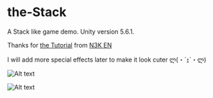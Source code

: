 # the-Stack
A Stack like game demo.
Unity version 5.6.1.

Thanks for [the Tutorial](https://www.youtube.com/watch?v=I19cC_HcyC0&t=25s) from [N3K EN](https://www.youtube.com/channel/UCtQPCnbIB7SP_gM1Xtv8bDQ)

I will add more special effects later to make it look cuter ლ(・´ｪ`・ლ)

![Alt text](https://raw.githubusercontent.com/chenwanwan13/the-Stack/master/00.png?raw=true "Optional Title")

![Alt text](https://raw.githubusercontent.com/chenwanwan13/the-Stack/master/01.png?raw=true "Optional Title")
